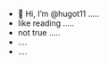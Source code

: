 - 👋 Hi, I’m @hugot11 .....
- like reading .....
- not true .....
- ....
- ....
<!---
hugot11/hugot11 is a ✨ special ✨ repository because its `README.md` (this file) appears on your GitHub profile.
You can click the Preview link to take a look at your changes.
--->
